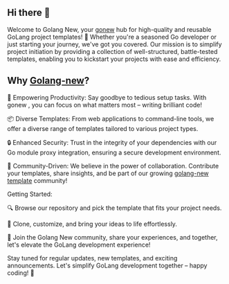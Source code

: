 ## Hi there 👋

Welcome to Golang New, your [gonew](https://go.dev/blog/gonew) hub for high-quality and reusable GoLang project templates! 🚀 
Whether you're a seasoned Go developer or just starting your journey, we've got you covered. 
Our mission is to simplify project initiation by providing a collection of well-structured, battle-tested templates, enabling you to kickstart your projects with ease and efficiency.

## Why [Golang-new](https://github.com/golang-new)?

🔧 Empowering Productivity: Say goodbye to tedious setup tasks. With gonew , you can focus on what matters most – writing brilliant code!

📦 Diverse Templates: From web applications to command-line tools, we offer a diverse range of templates tailored to various project types.

🔒 Enhanced Security: Trust in the integrity of your dependencies with our Go module proxy integration, ensuring a secure development environment.

🌟 Community-Driven: We believe in the power of collaboration. Contribute your templates, share insights, and be part of our growing [golang-new template](https://github.com/golang-new) community!

Getting Started:

🔍 Browse our repository and pick the template that fits your project needs.

📝 Clone, customize, and bring your ideas to life effortlessly.

🚀 Join the Golang New community, share your experiences, and together, let's elevate the GoLang development experience!

Stay tuned for regular updates, new templates, and exciting announcements. Let's simplify GoLang development together – happy coding! 🎉
